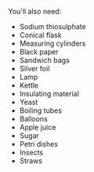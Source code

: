 You'll also need:

- Sodium thiosulphate
- Conical flask
- Measuring cylinders
- Black paper
- Sandwich bags
- Silver foil
- Lamp
- Kettle
- Insulating material
- Yeast
- Boiling tubes
- Balloons
- Apple juice
- Sugar
- Petri dishes
- Insects
- Straws



